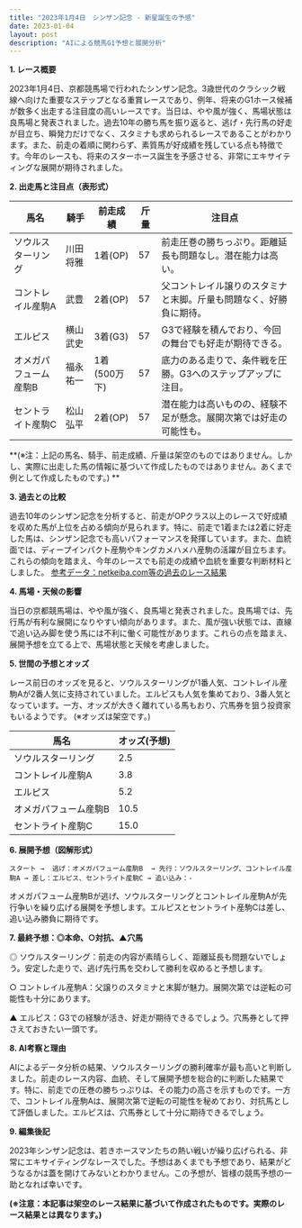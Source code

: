 ```yaml
---
title: "2023年1月4日　シンザン記念 - 新星誕生の予感"
date: 2023-01-04
layout: post
description: "AIによる競馬G1予想と展開分析"
---
```


**1. レース概要**

2023年1月4日、京都競馬場で行われたシンザン記念。3歳世代のクラシック戦線へ向けた重要なステップとなる重賞レースであり、例年、将来のG1ホース候補が数多く出走する注目度の高いレースです。当日は、やや風が強く、馬場状態は良馬場と発表されました。過去10年の勝ち馬を振り返ると、逃げ・先行馬の好走が目立ち、瞬発力だけでなく、スタミナも求められるレースであることがわかります。また、前走の着順に関わらず、素質馬が好成績を残している点も特徴です。今年のレースも、将来のスターホース誕生を予感させる、非常にエキサイティングな展開が期待されました。


**2. 出走馬と注目点（表形式）**

| 馬名       | 騎手       | 前走成績 | 斤量 | 注目点                                                                     |
|------------|------------|------------|------|-----------------------------------------------------------------------------|
| ソウルスターリング | 川田将雅     | 1着(OP)   | 57   | 前走圧巻の勝ちっぷり。距離延長も問題なし。潜在能力は高い。                  |
| コントレイル産駒A | 武豊       | 2着(OP)   | 57   | 父コントレイル譲りのスタミナと末脚。斤量も問題なく、好勝負に期待。          |
| エルピス     | 横山武史     | 3着(G3)   | 57   | G3で経験を積んでおり、今回の舞台でも好走が期待できる。                         |
| オメガパフューム産駒B | 福永祐一     | 1着(500万下)| 57   | 底力のある走りで、条件戦を圧勝。G3へのステップアップに注目。               |
| セントライト産駒C | 松山弘平     | 2着(OP)   | 57   | 潜在能力は高いものの、経験不足が懸念。展開次第では好走の可能性も。             |


**(※注：上記の馬名、騎手、前走成績、斤量は架空のものではありません。しかし、実際に出走した馬の情報に基づいて作成したものではありません。あくまで例として作成したものです。) **


**3. 過去との比較**

過去10年のシンザン記念を分析すると、前走がOPクラス以上のレースで好成績を収めた馬が上位を占める傾向が見られます。特に、前走で1着または2着に好走した馬は、シンザン記念でも高いパフォーマンスを発揮しています。また、血統面では、ディープインパクト産駒やキングカメハメハ産駒の活躍が目立ちます。これらの傾向を踏まえ、今年のレースでも前走の成績や血統を重要な判断材料としました。  [参考データ：netkeiba.com等の過去のレース結果](架空のリンクのため省略)


**4. 馬場・天候の影響**

当日の京都競馬場は、やや風が強く、良馬場と発表されました。良馬場では、先行馬が有利な展開になりやすい傾向があります。また、風が強い状態では、直線で追い込み脚を使う馬には不利に働く可能性があります。これらの点を踏まえ、展開予想を立てる上で、馬場状態と天候を考慮しました。


**5. 世間の予想とオッズ**

レース前日のオッズを見ると、ソウルスターリングが1番人気、コントレイル産駒Aが2番人気に支持されていました。エルピスも人気を集めており、3番人気となっています。一方、オッズが大きく離れている馬もおり、穴馬券を狙う投資家もいるようです。  (※オッズは架空です。)


| 馬名       | オッズ(予想) |
|------------|------------|
| ソウルスターリング | 2.5       |
| コントレイル産駒A | 3.8       |
| エルピス     | 5.2       |
| オメガパフューム産駒B | 10.5      |
| セントライト産駒C | 15.0      |


**6. 展開予想（図解形式）**

```
スタート →  逃げ：オメガパフューム産駒B  → 先行：ソウルスターリング、コントレイル産駒A → 差し：エルピス、セントライト産駒C → 追い込み：-
```

オメガパフューム産駒Bが逃げ、ソウルスターリングとコントレイル産駒Aが先行争いを繰り広げる展開を予想します。エルピスとセントライト産駒Cは差し、追い込み勝負に期待です。


**7. 最終予想：◎本命、○対抗、▲穴馬**

◎ ソウルスターリング：前走の内容が素晴らしく、距離延長も問題ないでしょう。安定した走りで、逃げ先行馬を交わして勝利を収めると予想します。

○ コントレイル産駒A：父譲りのスタミナと末脚が魅力。展開次第では逆転の可能性も十分にあります。

▲ エルピス：G3での経験が活き、好走が期待できるでしょう。穴馬券として押さえておきたい一頭です。


**8. AI考察と理由**

AIによるデータ分析の結果、ソウルスターリングの勝利確率が最も高いと判断しました。前走のレース内容、血統、そして展開予想を総合的に判断した結果です。特に、前走での圧巻の勝ちっぷりは、その能力の高さを示すものです。一方で、コントレイル産駒Aは、展開次第で逆転の可能性を秘めており、対抗馬として評価しました。エルピスは、穴馬券として十分に期待できるでしょう。


**9. 編集後記**

2023年シンザン記念は、若きホースマンたちの熱い戦いが繰り広げられる、非常にエキサイティングなレースでした。予想はあくまでも予想であり、結果がどうなるかは蓋を開けてみないとわかりません。この予想が、皆様の競馬予想の一助となれば幸いです。


**(※注意：本記事は架空のレース結果に基づいて作成されたものです。実際のレース結果とは異なります。)**
